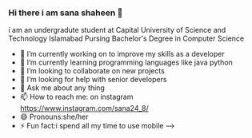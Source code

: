 ### Hi there i am sana shaheen 👋

i am an undergradute student at Capital University of Science and Technology Islamabad 
Pursing  Bachelor's Degree in Computer Science

- 🔭 I’m currently working on to improve my skills as a developer
- 🌱 I’m currently learning programming languages like java python 
- 👯 I’m looking to collaborate on new projects
- 🤔 I’m looking for help with senior developers
- 💬 Ask me about any thing 
- 📫 How to reach me: on instagram https://www.instagram.com/sana24_8/
- 😄 Pronouns:she/her 
- ⚡ Fun fact:i spend all my time to use mobile
-->

